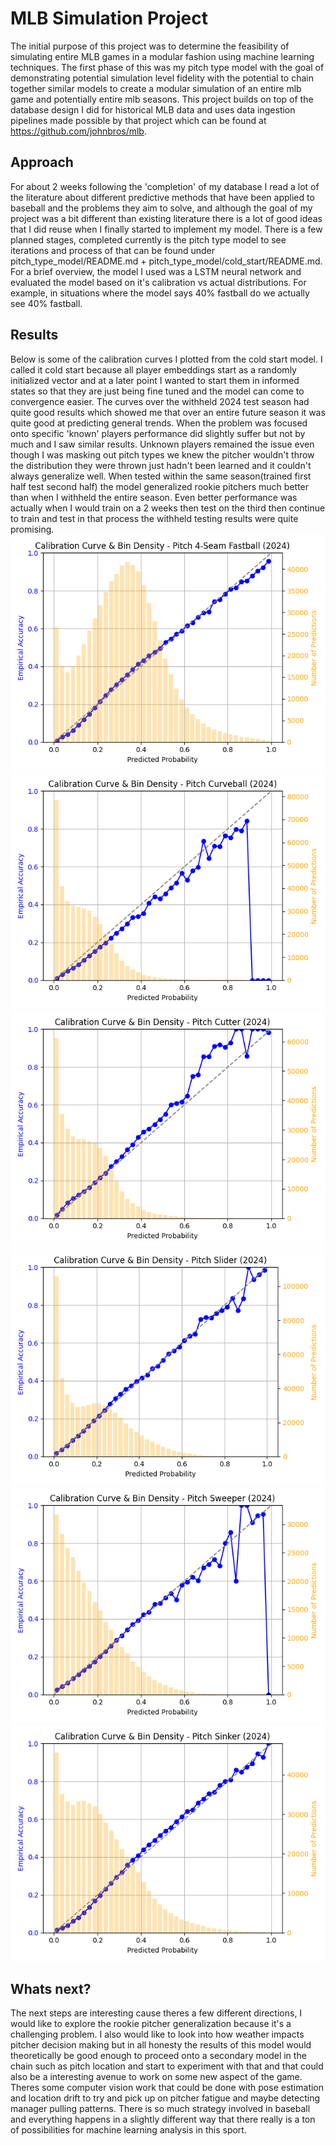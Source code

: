 # MLB Simulation Project

The initial purpose of this project was to determine the feasibility of simulating entire MLB games in a modular fashion using machine learning techniques. The first phase of this was my pitch type model with the goal of demonstrating potential simulation level fidelity with the potential to chain together similar models to create a modular simulation of an entire mlb game and potentially entire mlb seasons. This project builds on top of the database design I did for historical MLB data and uses data ingestion pipelines made possible by that project which can be found at <https://github.com/johnbros/mlb>.

## Approach

For about 2 weeks following the 'completion' of my database I read a lot of the literature about different predictive methods that have been applied to baseball and the problems they aim to solve, and although the goal of my project was a bit different than existing literature there is a lot of good ideas that I did reuse when I finally started to implement my model. There is a few planned stages, completed currently is the pitch type model to see iterations and process of that can be found under pitch_type_model/README.md + pitch_type_model/cold_start/README.md. For a brief overview, the model I used was a LSTM neural network and evaluated the model based on it's calibration vs actual distributions. For example, in situations where the model says 40% fastball do we actually see 40% fastball.

## Results

Below is some of the calibration curves I plotted from the cold start model. I called it cold start because all player embeddings start as a randomly initialized vector and at a later point I wanted to start them in informed states so that they are just being fine tuned and the model can come to convergence easier. The curves over the withheld 2024 test season had quite good results which showed me that over an entire future season it was quite good at predicting general trends. When the problem was focused onto specific 'known' players performance did slightly suffer but not by much and I saw similar results. Unknown players remained the issue even though I was masking out pitch types we knew the pitcher wouldn't throw the distribution they were thrown just hadn't been learned and it couldn't always generalize well. When tested within the same season(trained first half test second half) the model generalized rookie pitchers much better than when I withheld the entire season. Even better performance was actually when I would train on a 2 weeks then test on the third then continue to train and test in that process the withheld testing results were quite promising.
![Fastball](cold_start_2024.png)
![Curveball](cold_start_2024-1.png)
![Cutter](cold_start_2024-2.png)
![Slider](cold_start_2024-3.png)
![Sweeper](cold_start_2024-4.png)
![Sinker](cold_start_2024-5.png)

## Whats next?

The next steps are interesting cause theres a few different directions, I would like to explore the rookie pitcher generalization because it's a challenging problem. I also would like to look into how weather impacts pitcher decision making but in all honesty the results of this model would theoretically be good enough to proceed onto a secondary model in the chain such as pitch location and start to experiment with that and that could also be a interesting avenue to work on some new aspect of the game. Theres some computer vision work that could be done with pose estimation and location drift to try and pick up on pitcher fatigue and maybe detecting manager pulling patterns. There is so much strategy involved in baseball and everything happens in a slightly different way that there really is a ton of possibilities for machine learning analysis in this sport.

